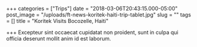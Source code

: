 +++
categories = ["Trips"]
date = "2018-03-06T20:43:15.000-05:00"
post_image = "/uploads/ft-news-koritek-haiti-trip-tablet.jpg"
slug = ""
tags = []
title = "Koritek Visits Bocozelle, Haiti"

+++
Excepteur sint occaecat cupidatat non proident, sunt in culpa qui officia deserunt mollit anim id est laborum.